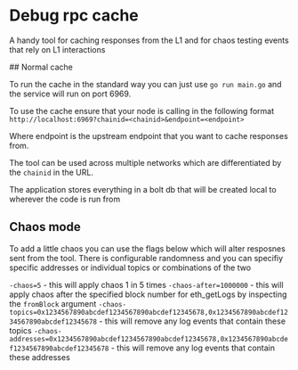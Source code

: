# Debug rpc cache

A handy tool for caching responses from the L1 and for chaos testing events that
rely on L1 interactions

## Normal cache

To run the cache in the standard way you can just use `go run main.go` and 
the service will run on port 6969.

To use the cache ensure that your node is calling in the following format
`http://localhost:6969?chainid=<chainid>&endpoint=<endpoint>`

Where endpoint is the upstream endpoint that you want to cache responses from.

The tool can be used across multiple networks which are differentiated by the `chainid`
in the URL.

The application stores everything in a bolt db that will be created local to wherever
the code is run from

## Chaos mode

To add a little chaos you can use the flags below which will alter resposnes sent 
from the tool.  There is configurable randomness and you can specifiy specific addresses
or individual topics or combinations of the two

`-chaos=5` - this will apply chaos 1 in 5 times
`-chaos-after=1000000` - this will apply chaos after the specified block number for eth_getLogs by inspecting the `fromBlock` argument
`-chaos-topics=0x1234567890abcdef1234567890abcdef12345678,0x1234567890abcdef1234567890abcdef12345678` - this will remove any log events that contain these topics
`-chaos-addresses=0x1234567890abcdef1234567890abcdef12345678,0x1234567890abcdef1234567890abcdef12345678` - this will remove any log events that contain these addresses